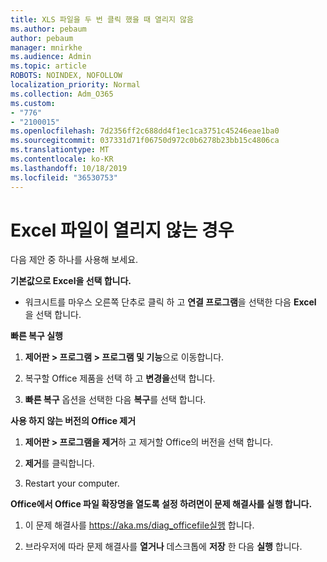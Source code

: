 ```yaml
---
title: XLS 파일을 두 번 클릭 했을 때 열리지 않음
ms.author: pebaum
author: pebaum
manager: mnirkhe
ms.audience: Admin
ms.topic: article
ROBOTS: NOINDEX, NOFOLLOW
localization_priority: Normal
ms.collection: Adm_O365
ms.custom:
- "776"
- "2100015"
ms.openlocfilehash: 7d2356ff2c688dd4f1ec1ca3751c45246eae1ba0
ms.sourcegitcommit: 037331d71f06750d972c0b6278b23bb15c4806ca
ms.translationtype: MT
ms.contentlocale: ko-KR
ms.lasthandoff: 10/18/2019
ms.locfileid: "36530753"
---
```

# <a name="excel-file-doesnt-open"></a>Excel 파일이 열리지 않는 경우

다음 제안 중 하나를 사용해 보세요.

**기본값으로 Excel을 선택 합니다.**

* 워크시트를 마우스 오른쪽 단추로 클릭 하 고 **연결 프로그램**을 선택한 다음 **Excel** 을 선택 합니다.

**빠른 복구 실행**

1. **제어판 > 프로그램 > 프로그램 및 기능**으로 이동합니다.

2. 복구할 Office 제품을 선택 하 고 **변경을**선택 합니다.

3. **빠른 복구** 옵션을 선택한 다음 **복구**를 선택 합니다.

**사용 하지 않는 버전의 Office 제거**

1. **제어판 > 프로그램을 제거**하 고 제거할 Office의 버전을 선택 합니다.

2. **제거**를 클릭합니다.

3. Restart your computer.

**Office에서 Office 파일 확장명을 열도록 설정 하려면이 문제 해결사를 실행 합니다.**

1. 이 문제 해결사를 https://aka.ms/diag_officefile실행 합니다.

2. 브라우저에 따라 문제 해결사를 **열거나** 데스크톱에 **저장** 한 다음 **실행** 합니다.
